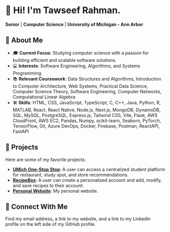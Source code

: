 # :wave: Hi! I'm Tawseef Rahman.

**Senior** | **Computer Science** | **University of Michigan - Ann Arbor**

## :rocket: **About Me**

- :mortar_board: **Current Focus**: Studying computer science with a passion for building efficient and scalable software solutions.
- :computer: **Interests**: Software Engineering, Algorithms, and Systems Programming.
- :books: **Relevant Coursework**: Data Structures and Algorithms, Introduction to Computer Architecture, Web Systems, Practical Data Science, Computer Science Theory, Software Engineering, Computer Networks, Computational Linear Algebra
- :hammer_and_wrench: **Skills**: HTML, CSS, JavaScript, TypeScript, C, C++, Java, Python, R, MATLAB, React, React Native, Node.js, Next.js, MongoDB, DynamoDB, SQL, MySQL, PostgreSQL, Express.js, Tailwind CSS, Vite, Flask, AWS CloudFront, AWS EC2, Pandas, Numpy, scikit-learn, Seaborn, PyTorch, TensorFlow, Git, Azure DevOps, Docker, Firebase, Postman, ReactAPI, FastAPI

## :open_file_folder: **Projects**

Here are some of my favorite projects:

- [**UMich One-Stop Stop**](https://github.com/sbbollu/Umich-One-Stop-Shop): A user can access a centralized student platform for restaurant, study spot, and store recommendations.
- [**RecipeBox**](https://github.com/tawseef-rahman/recipe-box): A user can create a personalized account and add, modify, and save recipes to their account.
- [**Personal Website**](https://github.com/tawseef-rahman/tr-website): My personal website.

## :handshake: Connect With Me

Find my email address, a link to my website, and a link to my LinkedIn profile on the left side of my GitHub profile.
